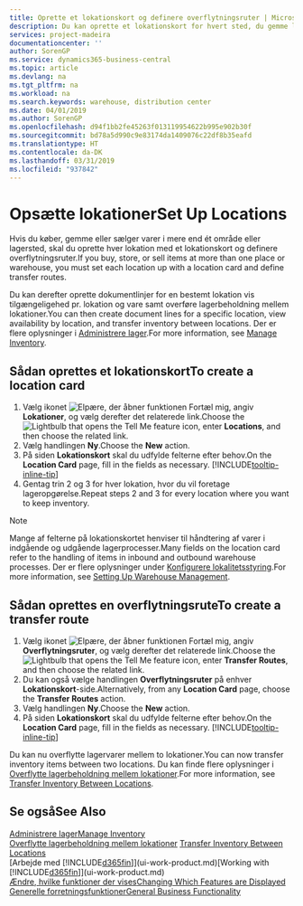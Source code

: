 ```yaml
---
title: Oprette et lokationskort og definere overflytningsruter | Microsoft Docs
description: Du kan oprette et lokationskort for hvert sted, du gemme lagervarer, for eksempel et lagersted eller distributionscenter, og definere ruter for at overflytte varer mellem lokationerne.
services: project-madeira
documentationcenter: ''
author: SorenGP
ms.service: dynamics365-business-central
ms.topic: article
ms.devlang: na
ms.tgt_pltfrm: na
ms.workload: na
ms.search.keywords: warehouse, distribution center
ms.date: 04/01/2019
ms.author: SorenGP
ms.openlocfilehash: d94f1bb2fe45263f013119954622b995e902b30f
ms.sourcegitcommit: bd78a5d990c9e83174da1409076c22df8b35eafd
ms.translationtype: HT
ms.contentlocale: da-DK
ms.lasthandoff: 03/31/2019
ms.locfileid: "937842"
---
```

# <a name="set-up-locations"></a><span data-ttu-id="2300c-103">Opsætte lokationer</span><span class="sxs-lookup"><span data-stu-id="2300c-103">Set Up Locations</span></span>
<span data-ttu-id="2300c-104">Hvis du køber, gemme eller sælger varer i mere end ét område eller lagersted, skal du oprette hver lokation med et lokationskort og definere overflytningsruter.</span><span class="sxs-lookup"><span data-stu-id="2300c-104">If you buy, store, or sell items at more than one place or warehouse, you must set each location up with a location card and define transfer routes.</span></span>

<span data-ttu-id="2300c-105">Du kan derefter oprette dokumentlinjer for en bestemt lokation vis tilgængeligehed pr. lokation og vare samt overføre lagerbeholdning mellem lokationer.</span><span class="sxs-lookup"><span data-stu-id="2300c-105">You can then create document lines for a specific location, view availability by location, and transfer inventory between locations.</span></span> <span data-ttu-id="2300c-106">Der er flere oplysninger i [Administrere lager](inventory-manage-inventory.md).</span><span class="sxs-lookup"><span data-stu-id="2300c-106">For more information, see [Manage Inventory](inventory-manage-inventory.md).</span></span>

## <a name="to-create-a-location-card"></a><span data-ttu-id="2300c-107">Sådan oprettes et lokationskort</span><span class="sxs-lookup"><span data-stu-id="2300c-107">To create a location card</span></span>
1. <span data-ttu-id="2300c-108">Vælg ikonet ![Elpære, der åbner funktionen Fortæl mig](media/ui-search/search_small.png "Fortæl mig, hvad du vil foretage dig"), angiv **Lokationer**, og vælg derefter det relaterede link.</span><span class="sxs-lookup"><span data-stu-id="2300c-108">Choose the ![Lightbulb that opens the Tell Me feature](media/ui-search/search_small.png "Tell me what you want to do") icon, enter **Locations**, and then choose the related link.</span></span>
2. <span data-ttu-id="2300c-109">Vælg handlingen **Ny**.</span><span class="sxs-lookup"><span data-stu-id="2300c-109">Choose the **New** action.</span></span>
3. <span data-ttu-id="2300c-110">På siden **Lokationskort** skal du udfylde felterne efter behov.</span><span class="sxs-lookup"><span data-stu-id="2300c-110">On the **Location Card** page, fill in the fields as necessary.</span></span> [!INCLUDE[tooltip-inline-tip](includes/tooltip-inline-tip_md.md)]
4. <span data-ttu-id="2300c-111">Gentag trin 2 og 3 for hver lokation, hvor du vil foretage lageropgørelse.</span><span class="sxs-lookup"><span data-stu-id="2300c-111">Repeat steps 2 and 3 for every location where you want to keep inventory.</span></span>

> [!NOTE]  
> <span data-ttu-id="2300c-112">Mange af felterne på lokationskortet henviser til håndtering af varer i indgående og udgående lagerprocesser.</span><span class="sxs-lookup"><span data-stu-id="2300c-112">Many fields on the location card refer to the handling of items in inbound and outbound warehouse processes.</span></span> <span data-ttu-id="2300c-113">Der er flere oplysninger under [Konfigurere lokalitetsstyring](warehouse-setup-warehouse.md).</span><span class="sxs-lookup"><span data-stu-id="2300c-113">For more information, see [Setting Up Warehouse Management](warehouse-setup-warehouse.md).</span></span>

## <a name="to-create-a-transfer-route"></a><span data-ttu-id="2300c-114">Sådan oprettes en overflytningsrute</span><span class="sxs-lookup"><span data-stu-id="2300c-114">To create a transfer route</span></span>
1. <span data-ttu-id="2300c-115">Vælg ikonet ![Elpære, der åbner funktionen Fortæl mig](media/ui-search/search_small.png "Fortæl mig, hvad du vil foretage dig"), angiv **Overflytningsruter**, og vælg derefter det relaterede link.</span><span class="sxs-lookup"><span data-stu-id="2300c-115">Choose the ![Lightbulb that opens the Tell Me feature](media/ui-search/search_small.png "Tell me what you want to do") icon, enter **Transfer Routes**, and then choose the related link.</span></span>
2. <span data-ttu-id="2300c-116">Du kan også vælge handlingen **Overflytningsruter** på enhver **Lokationskort**-side.</span><span class="sxs-lookup"><span data-stu-id="2300c-116">Alternatively, from any **Location Card** page, choose the **Transfer Routes** action.</span></span>
3. <span data-ttu-id="2300c-117">Vælg handlingen **Ny**.</span><span class="sxs-lookup"><span data-stu-id="2300c-117">Choose the **New** action.</span></span>
4. <span data-ttu-id="2300c-118">På siden **Lokationskort** skal du udfylde felterne efter behov.</span><span class="sxs-lookup"><span data-stu-id="2300c-118">On the **Location Card** page, fill in the fields as necessary.</span></span> [!INCLUDE[tooltip-inline-tip](includes/tooltip-inline-tip_md.md)]

<span data-ttu-id="2300c-119">Du kan nu overflytte lagervarer mellem to lokationer.</span><span class="sxs-lookup"><span data-stu-id="2300c-119">You can now transfer inventory items between two locations.</span></span> <span data-ttu-id="2300c-120">Du kan finde flere oplysninger i [Overflytte lagerbeholdning mellem lokationer](inventory-how-transfer-between-locations.md).</span><span class="sxs-lookup"><span data-stu-id="2300c-120">For more information, see [Transfer Inventory Between Locations](inventory-how-transfer-between-locations.md).</span></span>    

## <a name="see-also"></a><span data-ttu-id="2300c-121">Se også</span><span class="sxs-lookup"><span data-stu-id="2300c-121">See Also</span></span>
[<span data-ttu-id="2300c-122">Administrere lager</span><span class="sxs-lookup"><span data-stu-id="2300c-122">Manage Inventory</span></span>](inventory-manage-inventory.md)  
<span data-ttu-id="2300c-123">[Overflytte lagerbeholdning mellem lokationer](inventory-how-transfer-between-locations.md)  </span><span class="sxs-lookup"><span data-stu-id="2300c-123">[Transfer Inventory Between Locations](inventory-how-transfer-between-locations.md)  </span></span>  
<span data-ttu-id="2300c-124">[Arbejde med [!INCLUDE[d365fin](includes/d365fin_md.md)]](ui-work-product.md)</span><span class="sxs-lookup"><span data-stu-id="2300c-124">[Working with [!INCLUDE[d365fin](includes/d365fin_md.md)]](ui-work-product.md)</span></span>  
[<span data-ttu-id="2300c-125">Ændre, hvilke funktioner der vises</span><span class="sxs-lookup"><span data-stu-id="2300c-125">Changing Which Features are Displayed</span></span>](ui-experiences.md)  
[<span data-ttu-id="2300c-126">Generelle forretningsfunktioner</span><span class="sxs-lookup"><span data-stu-id="2300c-126">General Business Functionality</span></span>](ui-across-business-areas.md)
